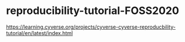 # reproducibility-tutorial-FOSS2020
https://learning.cyverse.org/projects/cyverse-cyverse-reproducbility-tutorial/en/latest/index.html

